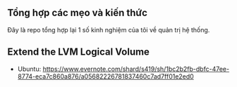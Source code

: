## Tổng hợp các mẹo và kiến thức
Đây là repo tổng hợp lại 1 số kinh nghiệm của tôi về quản trị hệ thống.

## Extend the LVM Logical Volume

* Ubuntu: https://www.evernote.com/shard/s419/sh/1bc2b2fb-dbfc-47ee-8774-eca7c860a876/a05682226781837460c7ad7ff01e2ed0
